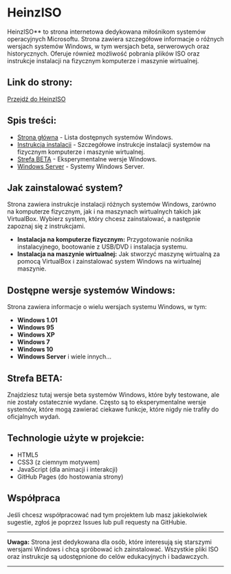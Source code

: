 # HeinzISO
HeinzISO** to strona internetowa dedykowana miłośnikom systemów operacyjnych Microsoftu. Strona zawiera szczegółowe informacje o różnych wersjach systemów Windows, w tym wersjach beta, serwerowych oraz historycznych. Oferuje również możliwość pobrania plików ISO oraz instrukcje instalacji na fizycznym komputerze i maszynie wirtualnej.

## Link do strony:
[Przejdź do HeinzISO](https://mat24-pl.github.io/heinziso-pl)

## Spis treści:
- [Strona główna](index.html) - Lista dostępnych systemów Windows.
- [Instrukcja instalacji](tutorial.html) - Szczegółowe instrukcje instalacji systemów na fizycznym komputerze i maszynie wirtualnej.
- [Strefa BETA](beta.html) - Eksperymentalne wersje Windows.
- [Windows Server](server.html) - Systemy Windows Server.

## Jak zainstalować system?

Strona zawiera instrukcje instalacji różnych systemów Windows, zarówno na komputerze fizycznym, jak i na maszynach wirtualnych takich jak VirtualBox. Wybierz system, który chcesz zainstalować, a następnie zapoznaj się z instrukcjami.

- **Instalacja na komputerze fizycznym:** Przygotowanie nośnika instalacyjnego, bootowanie z USB/DVD i instalacja systemu.
- **Instalacja na maszynie wirtualnej:** Jak stworzyć maszynę wirtualną za pomocą VirtualBox i zainstalować system Windows na wirtualnej maszynie.

## Dostępne wersje systemów Windows:

Strona zawiera informacje o wielu wersjach systemu Windows, w tym:
- **Windows 1.01**
- **Windows 95**
- **Windows XP**
- **Windows 7**
- **Windows 10**
- **Windows Server** i wiele innych...

## Strefa BETA:

Znajdziesz tutaj wersje beta systemów Windows, które były testowane, ale nie zostały ostatecznie wydane. Często są to eksperymentalne wersje systemów, które mogą zawierać ciekawe funkcje, które nigdy nie trafiły do oficjalnych wydań.

## Technologie użyte w projekcie:

- HTML5
- CSS3 (z ciemnym motywem)
- JavaScript (dla animacji i interakcji)
- GitHub Pages (do hostowania strony)

## Współpraca

Jeśli chcesz współpracować nad tym projektem lub masz jakiekolwiek sugestie, zgłoś je poprzez Issues lub pull requesty na GitHubie.

---

**Uwaga:** Strona jest dedykowana dla osób, które interesują się starszymi wersjami Windows i chcą spróbować ich zainstalować. Wszystkie pliki ISO oraz instrukcje są udostępnione do celów edukacyjnych i badawczych.

---
